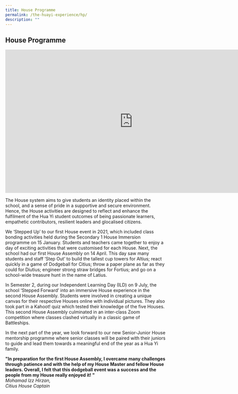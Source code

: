 ```yaml
---
title: House Programme
permalink: /the-huayi-experience/hp/
description: ""
---
```

## House Programme

<iframe allowfullscreen="true" height="450" width="800" frameborder="0" src="https://docs.google.com/presentation/d/e/2PACX-1vTkjGI23l3RTxJjqJJ-JaFg8phwAJ1YAPsa_pSdlAuV5HKs08LiG7qekGe-G0DSzFJ68OV-6IFjpLit/embed?start=false&amp;loop=false&amp;delayms=3000"></iframe>

The House system aims to give students an identity placed within the school, and a sense of pride in a supportive and secure environment. Hence, the House activities are designed to reflect and enhance the fulfilment of the Hua Yi student outcomes of being passionate learners, empathetic contributors, resilient leaders and glocalised citizens.  

We ‘Stepped Up’ to our first House event in 2021, which included class bonding activities held during the Secondary 1 House Immersion programme on 15 January. Students and teachers came together to enjoy a day of exciting activities that were customised for each House. Next, the school had our first House Assembly on 14 April. This day saw many students and staff ‘Step Out’ to build the tallest cup towers for Altius; react quickly in a game of Dodgeball for Citius; throw a paper plane as far as they could for Diutius; engineer strong straw bridges for Fortius; and go on a school-wide treasure hunt in the name of Latius.  

In Semester 2, during our Independent Learning Day (ILD) on 9 July, the school ‘Stepped Forward’ into an immersive House experience in the second House Assembly. Students were involved in creating a unique canvas for their respective Houses online with individual pictures. They also took part in a Kahoot! quiz which tested their knowledge of the five Houses. This second House Assembly culminated in an inter-class Zoom competition where classes clashed virtually in a classic game of Battleships.  

In the next part of the year, we look forward to our new Senior-Junior House mentorship programme where senior classes will be paired with their juniors to guide and lead them towards a meaningful end of the year as a Hua Yi family.

**"In preparation for the first House Assembly, I overcame many challenges through patience and with the help of my House Master and fellow House leaders. Overall, I felt that this dodgeball event was a success and the people from my House really enjoyed it!&nbsp;"**<br>
_Mohamad Izz Hirzan,  
Citius House Captain_